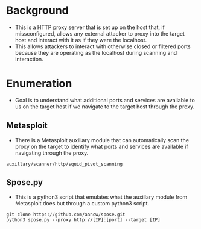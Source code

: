 # Background
- This is a HTTP proxy server that is set up on the host that, if missconfigured, allows any external attacker to proxy into the target host and interact with it as if they were the localhost.
- This allows attackers to interact with otherwise closed or filtered ports because they are operating as the localhost during scanning and interaction.

# Enumeration
- Goal is to understand what additional ports and services are available to us on the target host if we navigate to the target host through the proxy.

## Metasploit
- There is a Metasploit auxillary module that can automatically scan the proxy on the target to identify what ports and services are available if navigating through the proxy.
```
auxillary/scanner/http/squid_pivot_scanning
```

## Spose.py
- This is a python3 script that emulates what the auxillary module from Metasploit does but through a custom python3 script.
```
git clone https://github.com/aancw/spose.git
python3 spose.py --proxy http://[IP]:[port] --target [IP]
```
